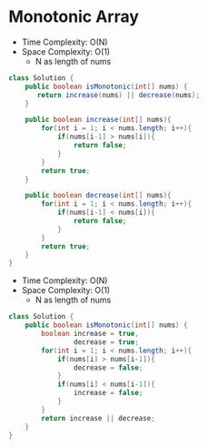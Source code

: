 # Monotonic Array

- Time Complexity: O(N)
- Space Complexity: O(1)
  - N as length of nums

```java
class Solution {
    public boolean isMonotonic(int[] nums) {
       return increase(nums) || decrease(nums);
    }

    public boolean increase(int[] nums){
        for(int i = 1; i < nums.length; i++){
            if(nums[i-1] > nums[i]){
                return false;
            }
        }
        return true;
    }

    public boolean decrease(int[] nums){
        for(int i = 1; i < nums.length; i++){
            if(nums[i-1] < nums[i]){
                return false;
            }
        }
        return true;
    }
}
```

- Time Complexity: O(N)
- Space Complexity: O(1)
  - N as length of nums

```java
class Solution {
    public boolean isMonotonic(int[] nums) {
        boolean increase = true,
                decrease = true;
        for(int i = 1; i < nums.length; i++){
            if(nums[i] > nums[i-1]){
                decrease = false;
            }
            if(nums[i] < nums[i-1]){
                increase = false;
            }
        }
        return increase || decrease;
    }
}
```
